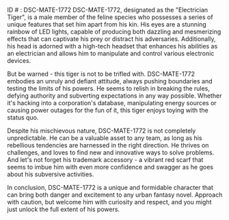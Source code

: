 ID # : DSC-MATE-1772
DSC-MATE-1772, designated as the "Electrician Tiger", is a male member of the feline species who possesses a series of unique features that set him apart from his kin. His eyes are a stunning rainbow of LED lights, capable of producing both dazzling and mesmerizing effects that can captivate his prey or distract his adversaries. Additionally, his head is adorned with a high-tech headset that enhances his abilities as an electrician and allows him to manipulate and control various electronic devices.

But be warned - this tiger is not to be trifled with. DSC-MATE-1772 embodies an unruly and defiant attitude, always pushing boundaries and testing the limits of his powers. He seems to relish in breaking the rules, defying authority and subverting expectations in any way possible. Whether it's hacking into a corporation's database, manipulating energy sources or causing power outages for the fun of it, this tiger enjoys toying with the status quo.

Despite his mischievous nature, DSC-MATE-1772 is not completely unpredictable. He can be a valuable asset to any team, as long as his rebellious tendencies are harnessed in the right direction. He thrives on challenges, and loves to find new and innovative ways to solve problems. And let's not forget his trademark accessory - a vibrant red scarf that seems to imbue him with even more confidence and swagger as he goes about his subversive activities.

In conclusion, DSC-MATE-1772 is a unique and formidable character that can bring both danger and excitement to any urban fantasy novel. Approach with caution, but welcome him with curiosity and respect, and you might just unlock the full extent of his powers.